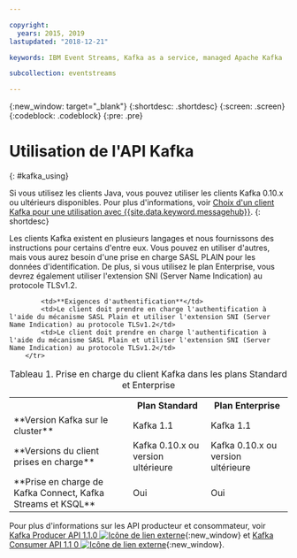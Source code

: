 ```yaml
---

copyright:
  years: 2015, 2019
lastupdated: "2018-12-21"

keywords: IBM Event Streams, Kafka as a service, managed Apache Kafka

subcollection: eventstreams

---
```


{:new_window: target="_blank"}
{:shortdesc: .shortdesc}
{:screen: .screen}
{:codeblock: .codeblock}
{:pre: .pre}

# Utilisation de l'API Kafka
{: #kafka_using}

Si vous utilisez les clients Java, vous pouvez utiliser les clients Kafka 0.10.x ou ultérieurs disponibles. Pour plus d'informations, voir [Choix d'un client Kafka pour une utilisation avec {{site.data.keyword.messagehub}}](/docs/services/EventStreams?topic=eventstreams-kafka_clients#kafka_clients).
{: shortdesc}

Les clients Kafka existent en plusieurs langages et nous fournissons des instructions pour certains d'entre eux. Vous pouvez en utiliser d'autres, mais vous aurez besoin d'une prise en charge SASL PLAIN pour les données d'identification. De plus, si vous utilisez le plan Enterprise, vous devrez également utiliser l'extension SNI (Server Name Indication) au protocole TLSv1.2.

<table>
    <caption>Tableau 1. Prise en charge du client Kafka dans les plans Standard et Enterprise</caption>
      <tr>
	        <th></th>
		    <th>Plan Standard</th>
		    <th>Plan Enterprise</th>
        </tr>
	  		<tr>
			<td>**Version Kafka sur le cluster**</td>
			<td>Kafka 1.1</td>
			<td>Kafka 1.1</td>
		</tr>
	  		<tr>
			<td>**Versions du client prises en charge**</td>
			<td>Kafka 0.10.x ou version ultérieure</td>
			<td>Kafka 0.10.x ou version ultérieure</td>
		</tr>
		<tr>
			<td>**Prise en charge de Kafka Connect, Kafka Streams et KSQL**</td>
			<td>Oui</td>
			<td>Oui</td>
		</tr>

			<td>**Exigences d'authentification**</td>
			<td>Le client doit prendre en charge l'authentification à l'aide du mécanisme SASL Plain et utiliser l'extension SNI (Server Name Indication) au protocole TLSv1.2</td>
			<td>Le client doit prendre en charge l'authentification à l'aide du mécanisme SASL Plain et utiliser l'extension SNI (Server Name Indication) au protocole TLSv1.2</td>
		</tr>

</table>

Pour plus d'informations sur les API producteur et consommateur, voir
[Kafka Producer API 1.1.0 ![Icône de lien externe](../../icons/launch-glyph.svg "Icône de lien externe")](http://kafka.apache.org/11/javadoc/index.html?org/apache/kafka/clients/producer/KafkaProducer.html){:new_window} et
[Kafka Consumer API 1.1 0 ![Icône de lien externe](../../icons/launch-glyph.svg "Icône de lien externe")](http://kafka.apache.org/11/javadoc/index.html?org/apache/kafka/clients/consumer/KafkaConsumer.html){:new_window}. 

